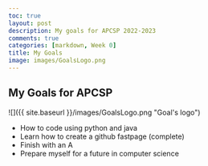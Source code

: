 ```yaml
---
toc: true
layout: post
description: My goals for APCSP 2022-2023
comments: true
categories: [markdown, Week 0]
title: My Goals
image: images/GoalsLogo.png
---
```

## My Goals for APCSP

![]({{ site.baseurl }}/images/GoalsLogo.png "Goal's logo")

- How to code using python and java
- Learn how to create a github fastpage (complete)
- Finish with an A
- Prepare myself for a future in computer science